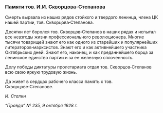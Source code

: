 ### Памяти тов. И.И. Скворцова‑Степанова

Смерть вырвала из наших рядов стойкого и твердого ленинца, члена ЦК нашей партии, тов. Скворцова‑Степанова.

Десятки лет боролся тов. Скворцов‑Степанов в наших рядах и испытал все невзгоды жизни профессионального революционера. Многие тысячи товарищей знают его как одного из старейших и популярнейших литераторов‑марксистов. Знают его и как активнейшего участника Октябрьских дней. Знают его, наконец, и как преданнейшего борца за ленинское единство партии и за ее железную сплоченность.

Делу победы диктатуры пролетариата отдал тов. Скворцов‑Степанов всю свою яркую трудовую жизнь.

Да живет в сердцах рабочего класса память о тов. Скворцове‑Степанове.

_И. Сталин_

_“Правда” № 235, 9 октября 1928 г._